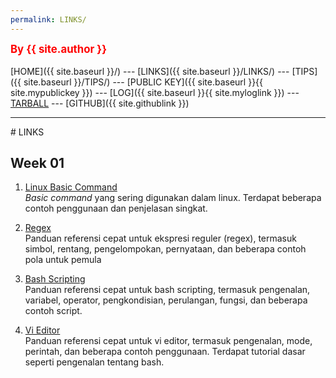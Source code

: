 ```yaml
---
permalink: LINKS/
---
```

<span style="color:red; font-weight:bold; font-size:larger;">By {{ site.author }}</span>
<br><br>
[HOME]({{ site.baseurl }}/) ---
[LINKS]({{ site.baseurl }}/LINKS/) ---
[TIPS]({{ site.baseurl }}/TIPS/) ---
[PUBLIC KEY]({{ site.baseurl }}{{ site.mypublickey }}) ---
[LOG]({{ site.baseurl }}{{ site.myloglink }}) ---
[TARBALL](SandBox/cbkadal.tar.xz) ---
[GITHUB]({{ site.githublink }})
<br>
<hr>
# LINKS

## Week 01
1. [Linux Basic Command ](https://linuxopsys.com/topics/basic-linux-commands)<br>
*Basic command* yang sering digunakan dalam linux. Terdapat beberapa contoh penggunaan dan penjelasan singkat.

2. [Regex](https://cheatography.com/davechild/cheat-sheets/regular-expressions/)<br>
Panduan referensi cepat untuk ekspresi reguler (regex), termasuk simbol, rentang, pengelompokan, pernyataan, dan beberapa contoh pola untuk pemula

3. [Bash Scripting](https://www.javatpoint.com/bash)<br>
Panduan referensi cepat untuk bash scripting, termasuk pengenalan, variabel, operator, pengkondisian, perulangan, fungsi, dan beberapa contoh script.

4. [Vi Editor](https://www.javatpoint.com/vi-editor)<br>
Panduan referensi cepat untuk vi editor, termasuk pengenalan, mode, perintah, dan beberapa contoh penggunaan. Terdapat tutorial dasar seperti pengenalan tentang bash.